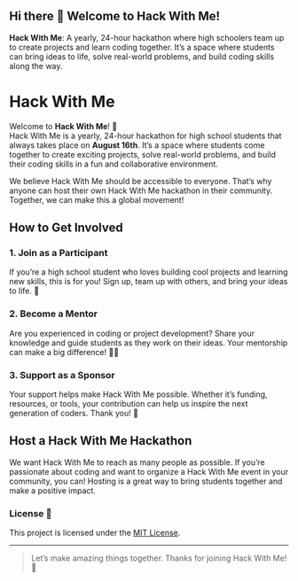 ## Hi there 👋 Welcome to Hack With Me!

**Hack With Me**: A yearly, 24-hour hackathon where high schoolers team up to create projects and learn coding together. It’s a space where students can bring ideas to life, solve real-world problems, and build coding skills along the way.

# Hack With Me

Welcome to **Hack With Me**! 👋  
Hack With Me is a yearly, 24-hour hackathon for high school students that always takes place on **August 16th**. It’s a space where students come together to create exciting projects, solve real-world problems, and build their coding skills in a fun and collaborative environment. 

We believe Hack With Me should be accessible to everyone. That’s why anyone can host their own Hack With Me hackathon in their community. Together, we can make this a global movement! 

## How to Get Involved

### 1. Join as a Participant
If you’re a high school student who loves building cool projects and learning new skills, this is for you! Sign up, team up with others, and bring your ideas to life. 🚀

### 2. Become a Mentor
Are you experienced in coding or project development? Share your knowledge and guide students as they work on their ideas. Your mentorship can make a big difference! 🧑‍🏫

### 3. Support as a Sponsor
Your support helps make Hack With Me possible. Whether it’s funding, resources, or tools, your contribution can help us inspire the next generation of coders. Thank you! 🙏

## Host a Hack With Me Hackathon
We want Hack With Me to reach as many people as possible. If you’re passionate about coding and want to organize a Hack With Me event in your community, you can! Hosting is a great way to bring students together and make a positive impact.

### License 📜

This project is licensed under the [MIT License](https://github.com/Hack-WithMe/.github/blob/main/LICENSE).

---

> Let’s make amazing things together. Thanks for joining Hack With Me! 🎉
